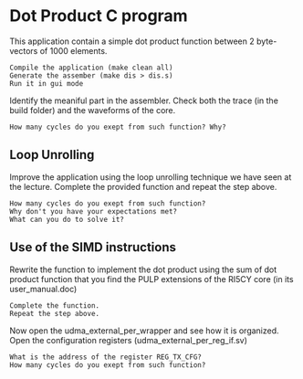 # Dot Product C program

This application contain a simple dot product function between 2 byte-vectors of 1000 elements.

```
Compile the application (make clean all)
Generate the assember (make dis > dis.s)
Run it in gui mode
```

Identify the meaniful part in the assembler. Check both the trace (in the build folder)
and the waveforms of the core.

```
How many cycles do you exept from such function? Why?
```

## Loop Unrolling

Improve the application using the loop unrolling technique we have seen at the lecture.
Complete the provided function and repeat the step above.

```
How many cycles do you exept from such function?
Why don't you have your expectations met?
What can you do to solve it?
```

## Use of the SIMD instructions

Rewrite the function to implement the dot product using the sum of dot product function
that you find the PULP extensions of the RI5CY core (in its user_manual.doc)

```
Complete the function.
Repeat the step above.
```

Now open the udma_external_per_wrapper and see how it is organized.
Open the configuration registers (udma_external_per_reg_if.sv)

```
What is the address of the register REG_TX_CFG?
How many cycles do you exept from such function?
```